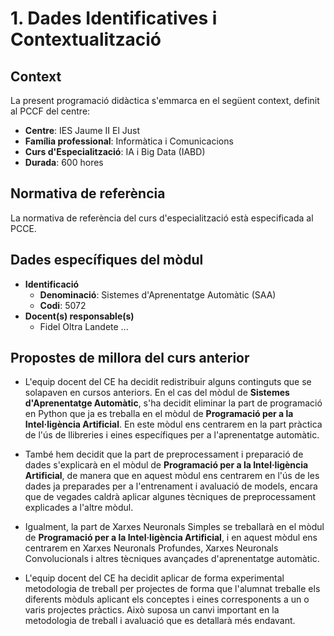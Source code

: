 # 1. Dades Identificatives i Contextualització

## Context

La present programació didàctica s'emmarca en el següent context, definit al PCCF del centre:

* **Centre**: IES Jaume II El Just
* **Família professional**: Informàtica i Comunicacions
* **Curs d'Especialització**: IA i Big Data (IABD)
* **Durada**: 600 hores

## Normativa de referència

La normativa de referència del curs d'especialització està especificada al PCCE.

## Dades específiques del mòdul

* **Identificació**
  * **Denominació**: Sistemes d'Aprenentatge Automàtic (SAA)
  * **Codi**: 5072
* **Docent(s) responsable(s)**
  * Fidel Oltra Landete
  ...

## Propostes de millora del curs anterior

- L'equip docent del CE ha decidit redistribuir alguns continguts que se solapaven en cursos anteriors. En el cas del mòdul de **Sistemes d'Aprenentatge Automàtic**, s'ha decidit eliminar la part de programació en Python que ja es treballa en el mòdul de **Programació per a la Intel·ligència Artificial**. En este mòdul ens centrarem en la part pràctica de l'ús de llibreries i eines específiques per a l'aprenentatge automàtic.

- També hem decidit que la part de preprocessament i preparació de dades s'explicarà en el mòdul de **Programació per a la Intel·ligència Artificial**, de manera que en aquest mòdul ens centrarem en l'ús de les dades ja preparades per a l'entrenament i avaluació de models, encara que de vegades caldrà aplicar algunes tècniques de preprocessament explicades a l'altre mòdul.

- Igualment, la part de Xarxes Neuronals Simples se treballarà en el mòdul de **Programació per a la Intel·ligència Artificial**, i en aquest mòdul ens centrarem en Xarxes Neuronals Profundes, Xarxes Neuronals Convolucionals i altres tècniques avançades d'aprenentatge automàtic.

- L'equip docent del CE ha decidit aplicar de forma experimental metodologia de treball per projectes de forma que l'alumnat treballe els diferents mòduls aplicant els conceptes i eines corresponents a un o varis projectes pràctics. Això suposa un canvi important en la metodologia de treball i avaluació que es detallarà més endavant.
